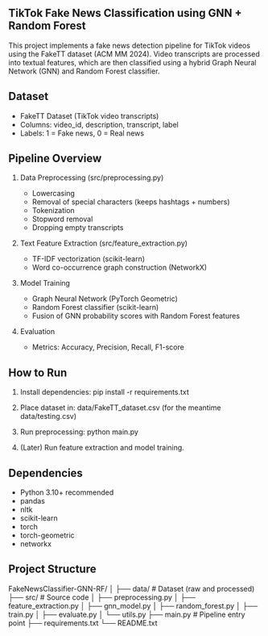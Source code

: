 TikTok Fake News Classification using GNN + Random Forest
--------------------------------------------------------

This project implements a fake news detection pipeline for TikTok videos using
the FakeTT dataset (ACM MM 2024). Video transcripts are processed into textual
features, which are then classified using a hybrid Graph Neural Network (GNN)
and Random Forest classifier.

Dataset
-------
- FakeTT Dataset (TikTok video transcripts)
- Columns: video_id, description, transcript, label
- Labels: 1 = Fake news, 0 = Real news

Pipeline Overview
-----------------
1. Data Preprocessing (src/preprocessing.py)
   - Lowercasing
   - Removal of special characters (keeps hashtags + numbers)
   - Tokenization
   - Stopword removal
   - Dropping empty transcripts

2. Text Feature Extraction (src/feature_extraction.py)
   - TF-IDF vectorization (scikit-learn)
   - Word co-occurrence graph construction (NetworkX)

3. Model Training
   - Graph Neural Network (PyTorch Geometric)
   - Random Forest classifier (scikit-learn)
   - Fusion of GNN probability scores with Random Forest features

4. Evaluation
   - Metrics: Accuracy, Precision, Recall, F1-score

How to Run
----------
1. Install dependencies:
   pip install -r requirements.txt

2. Place dataset in:
   data/FakeTT_dataset.csv (for the meantime data/testing.csv)

3. Run preprocessing:
   python main.py

4. (Later) Run feature extraction and model training.

Dependencies
------------
- Python 3.10+ recommended
- pandas
- nltk
- scikit-learn
- torch
- torch-geometric
- networkx

Project Structure
-----------------
FakeNewsClassifier-GNN-RF/
│
├── data/                     # Dataset (raw and processed)
├── src/                      # Source code
│   ├── preprocessing.py
│   ├── feature_extraction.py
│   ├── gnn_model.py
│   ├── random_forest.py
│   ├── train.py
│   ├── evaluate.py
│   └── utils.py
├── main.py                   # Pipeline entry point
├── requirements.txt
└── README.txt
